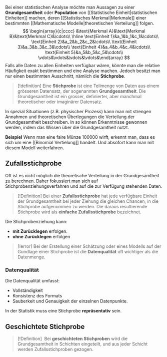 Bei einer statistischen Analyse möchte man Aussagen zu einer **Grundgesamtheit** oder **Population** von [[Statistische Einheit|statistischen Einheiten]] machen, deren [[Statistisches Merkmal|Merkmale]] einer bestimmten [[Mathematische Modelle|theoretischen Verteilung]] folgen. 
$$
\begin{array}{c|cccc}
&\text{Merkmal A}&\text{Merkmal B}&\text{Merkmal C}&\cdots\\ \hline \text{Einheit 1}&a_1&b_1&c_1&\cdots\\
\text{Einheit 2}&a_2&b_2&c_2&\cdots\\
\text{Einheit 3}&a_3&b_3&c_3&\cdots\\
\text{Einheit 4}&a_4&b_4&c_4&\cdots\\
\text{Einheit 5}&a_5&b_5&c_5&\cdots\\
\vdots&\vdots&\vdots&\vdots&\end{array}
$$
Falls alle Daten zu allen Einheiten verfügbar wären, könnte man die relative Häufigkeit exakt bestimmen und eine Analyse machen.
Jedoch besitzt man nur einen bestimmten Ausschnitt, nämlich die **Stichprobe**.

>[!definition]
>Eine **Stichprobe** ist eine Teilmenge von Daten aus einem grösseren Datensatz, der sogenannten **Grundgesamtheit**. Die Grundgesamtheit ist ein grosser, definierter, aber manchmal theoretischer oder imaginärer Datensatz.

In spezial Situationen (z.B. physischer Prozess) kann man mit strengen Annahmen und theoretischen Überlegungen die Verteilung der Grundgesamtheit beschreiben. In so können Erkenntnisse gewonnen werden, indem das Wissen über die Grundgesamtheit nutzt.

**Beispiel** 
Wenn man eine faire Münze $100000$ wirft, erkennt man, dass es sich um eine [[Binomial Vertielung]] handelt. Und absofort kann man mit diesem Modell weiterfahren.

## Zufallsstichprobe
Oft ist es nicht möglich die theoretische Verteilung in der Grundgesamtheit zu berechnen. Daher fokussiert man sich auf Stichprobenziehungsverfahren und auf die zur Verfügung stehenden Daten.

>[!Definition]
>Bei einer **Zufallsstichprobe** hat jede verfügbare Einheit der Grundgesamtheit bei jeder Ziehung die gleichen Chancen, in die Stichprobe aufgenommen zu werden. Die daraus resultierende Stichprobe wird als **einfache Zufallsstichprobe** bezeichnet.

Die Stichprobenziehung kann:
- **mit Zurücklegen** erfolgen.
- **ohne Zurücklegen** erfolgen

>[!error]
>Bei der Erstellung einer Schätzung oder eines Modells auf der Gundlage einer Stichprobe ist die **Datenqualität** oft wichtiger als die Datenmenge.

### Datenqualität
Die Datenqualität umfasst:
- Vollständigkeit
- Konsistenz des Formats
- Sauberkeit und Genauigkeit der einzelnen Datenpunkte.

In der Statistik muss eine Stichprobe **repräsentativ** sein.

## Geschichtete Stichprobe
>[!Definition]
> Bei **geschichteten Stichproben** wird die Grundgesamtheit in Schichten eingeteilt, und aus jeder Schicht werden Zufallsstichproben gezogen.


